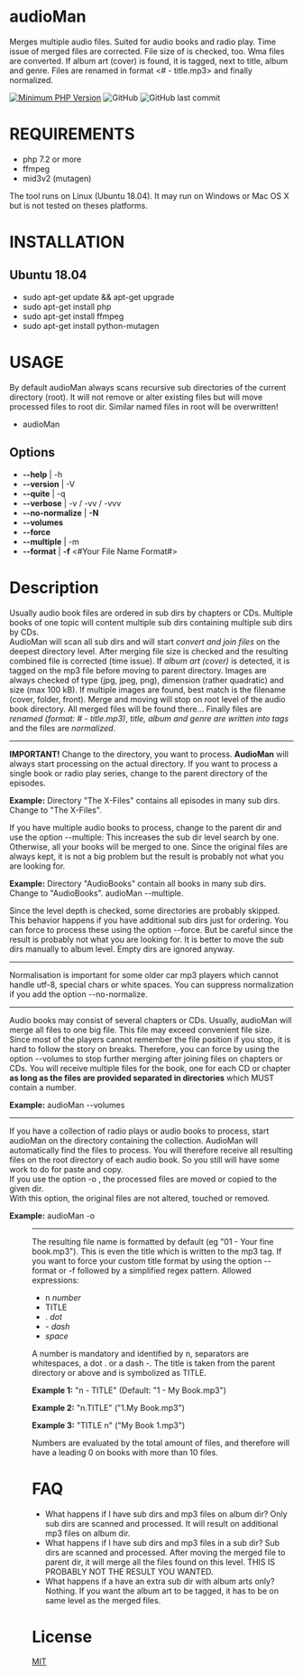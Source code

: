 audioMan 
========

Merges multiple audio files. Suited for audio books and radio play.
Time issue of merged files are corrected. File size of is checked, too.
Wma files are converted. If album art (cover) is found, it is tagged, next to title, album and genre.
Files are renamed in format <# - title.mp3> and finally normalized.

[![Minimum PHP Version](https://img.shields.io/badge/php-%3E%3D%207.2-8892BF.svg?style=plastic)](https://php.net/)
![GitHub](https://img.shields.io/github/license/grrompf/audioMan?style=plastic)
![GitHub last commit](https://img.shields.io/github/last-commit/grrompf/audioMan?style=plastic)

REQUIREMENTS
============
* php 7.2 or more
* ffmpeg
* mid3v2 (mutagen)

The tool runs on Linux (Ubuntu 18.04). It may run on Windows or Mac OS X but is not tested on theses platforms.


INSTALLATION
============

Ubuntu 18.04
------------

* sudo apt-get update && apt-get upgrade
* sudo apt-get install php
* sudo apt-get install ffmpeg
* sudo apt-get install python-mutagen


USAGE
=====
By default audioMan always scans recursive sub directories of the current directory (root).
It will not remove or alter existing files but will move processed files to root dir. Similar named files in root
will be overwritten!      

* audioMan 

Options
-------
* __--help__ | -h
* __--version__ | -V
* __--quite__ | -q
* __--verbose__  | -v / -vv / -vvv
* __--no-normalize__ | __-N__   
* __--volumes__
* __--force__
* __--multiple__ | -m 
* __--format__ | __-f__ <#Your File Name Format#>  

Description
====

Usually audio book files are ordered in sub dirs by chapters or CDs. Multiple books of one topic will content multiple
sub dirs containing multiple sub dirs by CDs.   
AudioMan will scan all sub dirs and will start *convert and join files* on the deepest directory level. After merging
file size is checked and the resulting combined file is corrected (time issue). If *album art (cover)* is detected, it is
tagged on the mp3 file before moving to parent directory. Images are always checked of type (jpg, jpeg, png), dimension 
(rather quadratic) and size (max 100 kB). If multiple images are found, best match is the filename (cover, folder, front).
Merge and moving will stop on root level of the audio book directory. All merged files will be found there... 
Finally files are *renamed (format: # - title.mp3)*, *title, album and genre are written into tags* and the files are *normalized*.
***
__IMPORTANT!__
Change to the directory, you want to process. __AudioMan__ will always start processing on the actual directory. If you
want to process a single book or radio play series, change to the parent directory of the episodes.

__Example:__ Directory "The X-Files" contains all episodes in many sub dirs. Change to "The X-Files". 

If you have multiple audio books to process, change to the parent dir and use the option --multiple: This increases 
the sub dir level search by one. Otherwise, all your books will be merged to one.
Since the original files are always kept, it is not a big problem but the result is probably not what you are looking for. 

__Example:__ Directory "AudioBooks" contain all books in many sub dirs. Change to "AudioBooks".
             audioMan --multiple. 

Since the level depth is checked, some directories are probably skipped. This behavior happens if you have additional sub dirs
just for ordering. You can force to process these using the option --force. But be careful since the result is probably not 
what you are looking for.
It is better to move the sub dirs manually to album level. Empty dirs are ignored anyway.     
***
Normalisation is important for some older car mp3 players which cannot handle utf-8, special chars or white spaces.
You can suppress normalization if you add the option --no-normalize. 
***
Audio books may consist of several chapters or CDs. Usually, audioMan will merge all files to one big file. This file
may exceed convenient file size. Since most of the players cannot remember the file position if you stop, it is hard to 
follow the story on breaks. Therefore, you can force by using the option --volumes to stop further merging after joining
files on chapters or CDs. You will receive multiple files for the book, one for each CD or chapter __as long as the files are
provided separated in directories__ which MUST contain a number.

__Example:__
    audioMan --volumes
    
***
If you have a collection of radio plays or audio books to process, start audioMan on the directory containing the collection.
AudioMan will automatically find the files to process. You will therefore receive all resulting files on the root directory 
of each audio book. So you still will have some work to do for paste and copy.                          
If you use the option -o <DIRECTORY TO MOVE MERGED FILES>, the processed files are moved or copied to the given dir.   
With this option, the original files are not altered, touched or removed.

__Example:__
    audioMan -o <DIR> 
    
***
The resulting file name is formatted by default (eg "01 - Your fine book.mp3"). This is even the title which is written to 
the mp3 tag. If you want to force your custom title format by using the option --format or -f followed by a simplified
regex pattern. Allowed expressions:

* n _number_
* TITLE   
* . _dot_
* \- _dash_
* _space_

A number is mandatory and identified by n, separators are whitespaces, a dot . or a dash -. 
The title is taken from the parent directory or above and is symbolized as TITLE.  

__Example 1:__
    "n - TITLE" (Default: "1 - My Book.mp3")  

__Example 2:__
    "n.TITLE" ("1.My Book.mp3")  

__Example 3:__
    "TITLE n" ("My Book 1.mp3")
    
Numbers are evaluated by the total amount of files, and therefore will have a leading 0 on books with more than 10 files.
    

FAQ
===

* What happens if I have sub dirs and mp3 files on album dir?
   Only sub dirs are scanned and processed. It will result on additional mp3 files on album dir.
* What happens if I have sub dirs and mp3 files in a sub dir?
   Sub dirs are scanned and processed. After moving the merged file to parent dir, it will merge all the files found on
   this level. THIS IS PROBABLY NOT THE RESULT YOU WANTED.
* What happens if a have an extra sub dir with album arts only?
   Nothing. If you want the album art to be tagged, it has to be on same level as the merged files.
   

License
=======
[MIT](https://tldrlegal.com/license/mit-license)
        